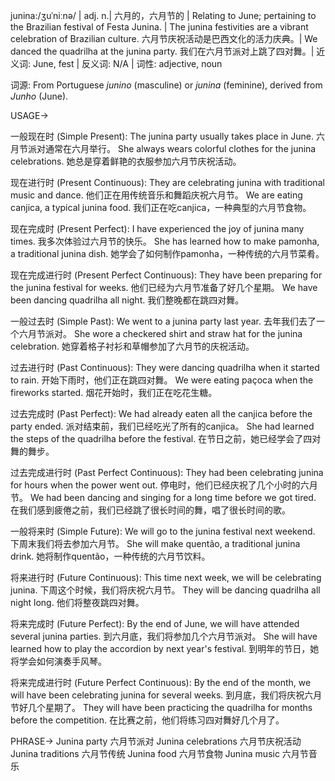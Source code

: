 junina:/ʒuˈniːnə/ | adj. n.| 六月的，六月节的 | Relating to June; pertaining to the Brazilian festival of Festa Junina. |  The junina festivities are a vibrant celebration of Brazilian culture. 六月节庆祝活动是巴西文化的活力庆典。|  We danced the quadrilha at the junina party. 我们在六月节派对上跳了四对舞。| 近义词: June, fest | 反义词: N/A | 词性: adjective, noun

词源: From Portuguese *junino* (masculine) or *junina* (feminine), derived from *Junho* (June).

USAGE->

一般现在时 (Simple Present):
The junina party usually takes place in June. 六月节派对通常在六月举行。
She always wears colorful clothes for the junina celebrations. 她总是穿着鲜艳的衣服参加六月节庆祝活动。


现在进行时 (Present Continuous):
They are celebrating junina with traditional music and dance. 他们正在用传统音乐和舞蹈庆祝六月节。
We are eating canjica, a typical junina food. 我们正在吃canjica，一种典型的六月节食物。


现在完成时 (Present Perfect):
I have experienced the joy of junina many times. 我多次体验过六月节的快乐。
She has learned how to make pamonha, a traditional junina dish. 她学会了如何制作pamonha，一种传统的六月节菜肴。


现在完成进行时 (Present Perfect Continuous):
They have been preparing for the junina festival for weeks.  他们已经为六月节准备了好几个星期。
We have been dancing quadrilha all night. 我们整晚都在跳四对舞。


一般过去时 (Simple Past):
We went to a junina party last year.  去年我们去了一个六月节派对。
She wore a checkered shirt and straw hat for the junina celebration. 她穿着格子衬衫和草帽参加了六月节的庆祝活动。


过去进行时 (Past Continuous):
They were dancing quadrilha when it started to rain.  开始下雨时，他们正在跳四对舞。
We were eating paçoca when the fireworks started.  烟花开始时，我们正在吃花生糖。


过去完成时 (Past Perfect):
We had already eaten all the canjica before the party ended. 派对结束前，我们已经吃光了所有的canjica。
She had learned the steps of the quadrilha before the festival.  在节日之前，她已经学会了四对舞的舞步。


过去完成进行时 (Past Perfect Continuous):
They had been celebrating junina for hours when the power went out.  停电时，他们已经庆祝了几个小时的六月节。
We had been dancing and singing for a long time before we got tired.  在我们感到疲倦之前，我们已经跳了很长时间的舞，唱了很长时间的歌。


一般将来时 (Simple Future):
We will go to the junina festival next weekend.  下周末我们将去参加六月节。
She will make quentão, a traditional junina drink.  她将制作quentão，一种传统的六月节饮料。


将来进行时 (Future Continuous):
This time next week, we will be celebrating junina.  下周这个时候，我们将庆祝六月节。
They will be dancing quadrilha all night long.  他们将整夜跳四对舞。


将来完成时 (Future Perfect):
By the end of June, we will have attended several junina parties.  到六月底，我们将参加几个六月节派对。
She will have learned how to play the accordion by next year's festival.  到明年的节日，她将学会如何演奏手风琴。


将来完成进行时 (Future Perfect Continuous):
By the end of the month, we will have been celebrating junina for several weeks. 到月底，我们将庆祝六月节好几个星期了。
They will have been practicing the quadrilha for months before the competition.  在比赛之前，他们将练习四对舞好几个月了。

PHRASE->
Junina party  六月节派对
Junina celebrations  六月节庆祝活动
Junina traditions  六月节传统
Junina food  六月节食物
Junina music  六月节音乐
